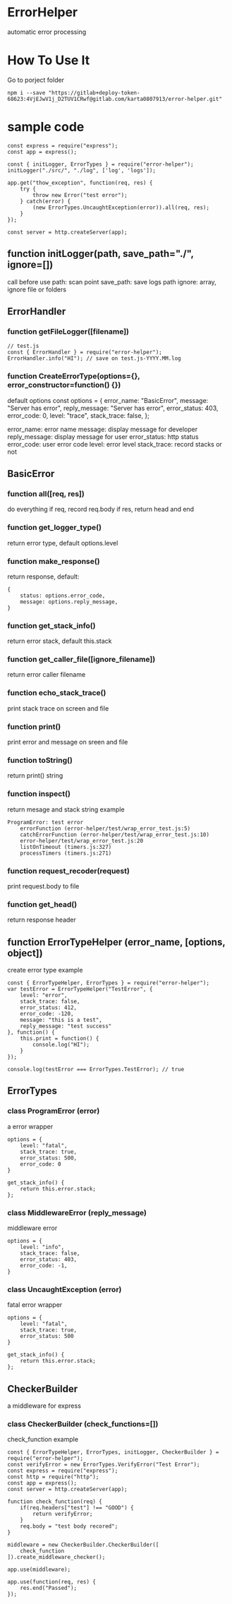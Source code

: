 # ErrorHelper
automatic error processing

# How To Use It
Go to porject folder

```
npm i --save "https://gitlab+deploy-token-68623:4VjEJwV1j_D2TUV1CRwf@gitlab.com/karta0807913/error-helper.git"
```

# sample code
```
const express = require("express");
const app = express();

const { initLogger, ErrorTypes } = require("error-helper");
initLogger("./src/", "./log", ['log', 'logs']);

app.get("thow_exception", function(req, res) {
    try {
        throw new Error("test error");
    } catch(error) {
        (new ErrorTypes.UncaughtException(error)).all(req, res);
    }
});

const server = http.createServer(app);
```

## function initLogger(path, save_path="./", ignore=[])
call before use
path: scan point
save_path: save logs path
ignore: array, ignore file or folders

## ErrorHandler

### function getFileLogger([filename])
```
// test.js
const { ErrorHandler } = require("error-helper");
ErrorHandler.info("HI"); // save on test.js-YYYY.MM.log
```

### function CreateErrorType(options={}, error_constructor=function() {})
default options
const options = {
    error_name: "BasicError",
    message: "Server has error",
    reply_message: "Server has error", 
    error_status: 403, 
    error_code: 0,
    level: "trace",
    stack_trace: false,
};

error_name: error name
message: display message for developer
reply_message: display message for user
error_status: http status
error_code: user error code
level: error level
stack_trace: record stacks or not

## BasicError

### function all([req, res])
do everything
if req, record req.body
if res, return head and end

### function get_logger_type()
return error type, default options.level

### function make_response()
return response, default:
```
{
    status: options.error_code,
    message: options.reply_message,
}
```

### function get_stack_info()
return error stack, default this.stack

### function get_caller_file([ignore_filename])
return error caller filename

### function echo_stack_trace()
print stack trace on screen and file

### function print()
print error and message on sreen and file

### function toString()
return print() string

### function inspect()
return mesage and stack string
example
```
ProgramError: test error
	errorFunction (error-helper/test/wrap_error_test.js:5)
	catchErrorFunction (error-helper/test/wrap_error_test.js:10)
	error-helper/test/wrap_error_test.js:20
	listOnTimeout (timers.js:327)
	processTimers (timers.js:271)
```

### function request_recoder(request)
print request.body to file

### function get_head()
return response header

## function ErrorTypeHelper (error_name, [options, object])
create error type
example
```
const { ErrorTypeHelper, ErrorTypes } = require("error-helper");
var testError = ErrorTypeHelper("TestError", {
    level: "error",
    stack_trace: false,
    error_status: 412,
    error_code: -120,
    message: "this is a test",
    reply_message: "test success"
}, function() {
    this.print = function() {
        console.log("HI");
    }   
});

console.log(testError === ErrorTypes.TestError); // true
```


## ErrorTypes

### class ProgramError (error)
a error wrapper
```
options = {                                   
    level: "fatal",                                                 
    stack_trace: true,                                              
    error_status: 500,                                              
    error_code: 0                                                   
}

get_stack_info() {                             
    return this.error.stack;                                             
};
```

### class MiddlewareError (reply_message)
middleware error
```
options = {                                
    level: "info",                                                  
    stack_trace: false,                                             
    error_status: 403,                                              
    error_code: -1,                                                 
}
```

### class UncaughtException (error)
fatal error wrapper 
```
options = {
    level: "fatal",
    stack_trace: true,
    error_status: 500
}

get_stack_info() {                             
    return this.error.stack;                                             
};
```
## CheckerBuilder
a middleware for express

### class CheckerBuilder (check_functions=[])
check_function example
```
const { ErrorTypeHelper, ErrorTypes, initLogger, CheckerBuilder } = require("error-helper");
const verifyError = new ErrorTypes.VerifyError("Test Error");
const express = require("express");
const http = require("http");
const app = express();
const server = http.createServer(app);

function check_function(req) {
    if(req.headers["test"] !== "GOOD") {
        return verifyError;
    }
    req.body = "test body recored";
}

middleware = new CheckerBuilder.CheckerBuilder([
    check_function
]).create_middleware_checker();

app.use(middleware);

app.use(function(req, res) {
    res.end("Passed");
});
```
